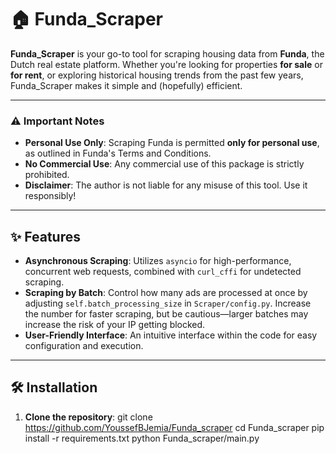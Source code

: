 # 🏠 Funda_Scraper

**Funda_Scraper** is your go-to tool for scraping housing data from **Funda**, the Dutch real estate platform. Whether you're looking for properties **for sale** or **for rent**, or exploring historical housing trends from the past few years, Funda_Scraper makes it simple and (hopefully) efficient.

---

### ⚠️ Important Notes

- **Personal Use Only**: Scraping Funda is permitted **only for personal use**, as outlined in Funda's Terms and Conditions.
- **No Commercial Use**: Any commercial use of this package is strictly prohibited.
- **Disclaimer**: The author is not liable for any misuse of this tool. Use it responsibly!

---

## ✨ Features

- **Asynchronous Scraping**: Utilizes `asyncio` for high-performance, concurrent web requests, combined with `curl_cffi` for undetected scraping.
- **Scraping by Batch**: Control how many ads are processed at once by adjusting `self.batch_processing_size` in `Scraper/config.py`. Increase the number for faster scraping, but be cautious—larger batches may increase the risk of your IP getting blocked.
- **User-Friendly Interface**: An intuitive interface within the code for easy configuration and execution.

---

## 🛠️ Installation

1. **Clone the repository**:
git clone https://github.com/YoussefBJemia/Funda_scraper
cd Funda_scraper
pip install -r requirements.txt
python Funda_scraper/main.py